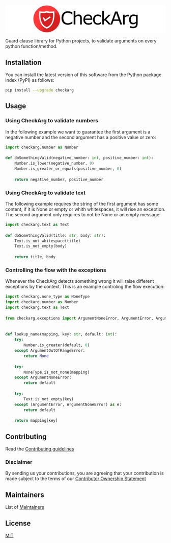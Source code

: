 ![CheckArg](https://raw.githubusercontent.com/Farfetch/checkarg/master/docs/imgs/CheckArg_complete.png)

Guard clause library for Python projects, to validate arguments on every python function/method.


## Installation
You can install the latest version of this software from the Python package index (PyPI) as follows:

```bash
pip install --upgrade checkarg
```

## Usage

### Using CheckArg to validate numbers
In the following example we want to guarantee the first argument is a negative number and the second argument has a positive value or zero:
```python
import checkarg.number as Number

def doSomethingValid(negative_number: int, positive_number: int):
    Number.is_lower(negative_number, 0)
    Number.is_greater_or_equals(positive_number, 0)

    return negative_number, positive_number
```

### Using CheckArg to validate text
The following example requires the string of the first argument has some content, if it is None or empty or whith whitespaces, it will rise an exception. The second argument only requires to not be None or an empty message:
```python
import checkarg.text as Text

def doSomethingValid(title: str, body: str):
    Text.is_not_whitespace(title)
    Text.is_not_empty(body)

    return title, body
```

### Controlling the flow with the exceptions
Whenever the CheckArg detects something wrong it will raise different exceptions by the context. This is an example controling the flow execution:
```python
import checkarg.none_type as NoneType
import checkarg.number as Number
import checkarg.text as Text

from checkarg.exceptions import ArgumentNoneError, ArgumentError, ArgumentOutOfRangeError


def lookup_name(mapping, key: str, default: int):
    try:
        Number.is_greater(default, 0)
    except ArgumentOutOfRangeError:
        return None

    try:
        NoneType.is_not_none(mapping)
    except ArgumentNoneError:
        return default
    
    try:
        Text.is_not_empty(key)
    except (ArgumentError, ArgumentNoneError) as e:
        return default

    return mapping[key]
```


## Contributing
Read the [Contributing guidelines](CONTRIBUTING.md)


### Disclaimer
By sending us your contributions, you are agreeing that your contribution is made subject to the terms of our [Contributor Ownership Statement](https://github.com/Farfetch/.github/blob/master/COS.md)


## Maintainers
List of [Maintainers](MAINTAINERS.md)


## License
[MIT](LICENSE)
